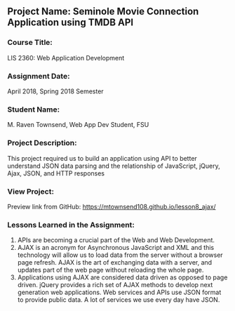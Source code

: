 ## Project Name:  Seminole Movie Connection Application using TMDB API

### Course Title:
LIS 2360:  Web Application Development

### Assignment Date:  
April 2018, Spring 2018 Semester

### Student Name:  
M. Raven Townsend, Web App Dev Student, FSU

### Project Description:
This project required us to build an application using API to better understand JSON data parsing and the relationship of JavaScript, jQuery, Ajax, JSON, and HTTP responses

### View Project:
Preview link from GitHub: https://mtownsend108.github.io/lesson8_ajax/

### Lessons Learned in the Assignment:
1. APIs are becoming a crucial part of the Web and Web Development.
2. AJAX is an acronym for Asynchronous JavaScript and XML and this technology will allow us to load data from the server without a browser page refresh. AJAX is the art of exchanging data with a server, and updates part of the web page without reloading the whole page.
3. Applications using AJAX are considered data driven as opposed to page driven. jQuery provides a rich set of AJAX methods to develop next generation web applications. Web services and APIs use JSON format to provide public data.  A lot of services we use every day have JSON.
